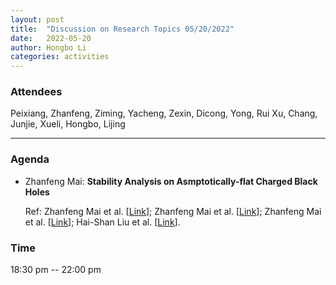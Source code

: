 ```yaml
---
layout: post
title:  "Discussion on Research Topics 05/20/2022"
date:   2022-05-20
author: Hongbo Li
categories: activities
---
```



### Attendees

Peixiang, Zhanfeng, Ziming, Yacheng, Zexin, Dicong, Yong, Rui Xu, Chang, Junjie, Xueli, Hongbo, Lijing

---

### Agenda

- Zhanfeng Mai: **Stability Analysis on Asmptotically-flat Charged Black Holes**

  Ref: Zhanfeng Mai et al. [[Link](https://arxiv.org/abs/2201.11138)];
       Zhanfeng Mai et al. [[Link](https://journals.aps.org/prd/abstract/10.1103/PhysRevD.105.024070)];
       Zhanfeng Mai et al. [[Link](https://journals.aps.org/prd/abstract/10.1103/PhysRevD.104.044008)];
       Hai-Shan Liu et al. [[Link](https://arxiv.org/abs/1907.10876)].
  
       

 
             

### Time

18:30 pm -- 22:00 pm
